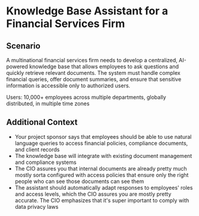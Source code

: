 # Knowledge Base Assistant for a Financial Services Firm

## Scenario

A multinational financial services firm needs to develop a centralized, AI-powered knowledge base that allows employees to ask questions and quickly retrieve relevant documents. The system must handle complex financial queries, offer document summaries, and ensure that sensitive information is accessible only to authorized users.

Users: 10,000+ employees across multiple departments, globally distributed, in multiple time zones

## Additional Context

- Your project sponsor says that employees should be able to use natural language queries to access financial policies, compliance documents, and client records
- The knowledge base will integrate with existing document management and compliance systems
- The CIO assures you that internal documents are already pretty much mostly sorta configured with access policies that ensure only the right people who can see those documents can see them
- The assistant should automatically adapt responses to employees' roles and access levels, which the CIO assures you are mostly pretty accurate. The CIO emphasizes that it's super important to comply with data privacy laws
